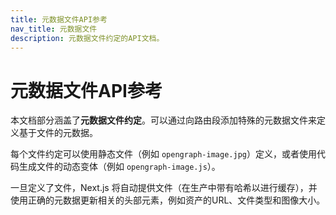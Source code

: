 ```yaml
---
title: 元数据文件API参考
nav_title: 元数据文件
description: 元数据文件约定的API文档。
---
```

# 元数据文件API参考
本文档部分涵盖了**元数据文件约定**。可以通过向路由段添加特殊的元数据文件来定义基于文件的元数据。

每个文件约定可以使用静态文件（例如 `opengraph-image.jpg`）定义，或者使用代码生成文件的动态变体（例如 `opengraph-image.js`）。

一旦定义了文件，Next.js 将自动提供文件（在生产中带有哈希以进行缓存），并使用正确的元数据更新相关的头部元素，例如资产的URL、文件类型和图像大小。
